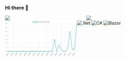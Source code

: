 ### Hi there 👋

<img align="left" width="47%" src="https://github-readme-stats.vercel.app/api?username=willj4945&show_icons=true&theme=radical" />


<img align="right" width="47%" src="https://github-readme-stats.vercel.app/api/top-langs/?username=willj4945&theme=tokyonight&layout=compact)](https://github.com/anuraghazra/github-readme-stats" />


<img align="left" width="47%" src="images/contribution-graph.png"/>

![.Net](https://img.shields.io/badge/.NET-5C2D91?style=for-the-badge&logo=.net&logoColor=white)
![C#](https://img.shields.io/badge/c%23-%23239120.svg?style=for-the-badge&logo=c-sharp&logoColor=white)
![Blazor](https://img.shields.io/badge/blazor-%235C2D91.svg?style=for-the-badge&logo=blazor&logoColor=white)







<!--
**willj4945/willj4945** is a ✨ _special_ ✨ repository because its `README.md` (this file) appears on your GitHub profile.

Here are some ideas to get you started:

- 🔭 I’m currently working on ...
- 🌱 I’m currently learning ...
- 👯 I’m looking to collaborate on ...
- 🤔 I’m looking for help with ...
- 💬 Ask me about ...
- 📫 How to reach me: ...
- 😄 Pronouns: ...
- ⚡ Fun fact: ...
-->
